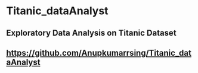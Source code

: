 # Titanic_dataAnalyst
## Exploratory Data Analysis on Titanic Dataset
## https://github.com/Anupkumarrsing/Titanic_dataAnalyst
